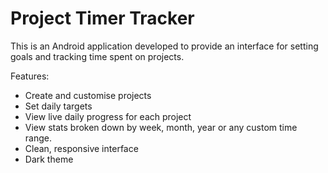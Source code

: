 # Project Timer Tracker

This is an Android application developed to provide an interface for setting goals and tracking time spent on projects.

Features:
- Create and customise projects
- Set daily targets
- View live daily progress for each project
- View stats broken down by week, month, year or any custom time range.
- Clean, responsive interface
- Dark theme
